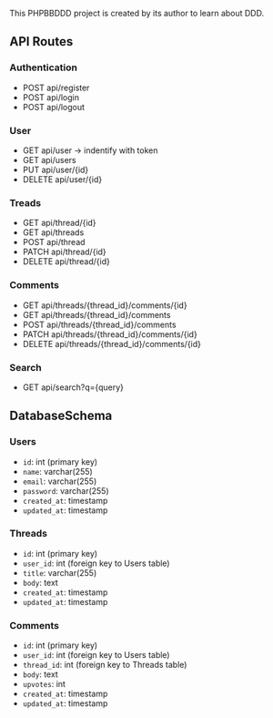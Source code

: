 This PHPBBDDD project is created by its author to learn about DDD.

## API Routes

### Authentication

- POST api/register
- POST api/login
- POST api/logout

### User

- GET api/user -> indentify with token
- GET api/users
- PUT api/user/{id}
- DELETE api/user/{id}

### Treads

- GET api/thread/{id}
- GET api/threads
- POST api/thread
- PATCH api/thread/{id}
- DELETE api/thread/{id}

### Comments

- GET api/threads/{thread_id}/comments/{id}
- GET api/threads/{thread_id}/comments
- POST api/threads/{thread_id}/comments
- PATCH api/threads/{thread_id}/comments/{id}
- DELETE api/threads/{thread_id}/comments/{id}

### Search

- GET api/search?q={query}


## DatabaseSchema

### Users

- `id`: int (primary key)
- `name`: varchar(255)
- `email`: varchar(255)
- `password`: varchar(255)
- `created_at`: timestamp
- `updated_at`: timestamp

### Threads

- `id`: int (primary key)
- `user_id`: int (foreign key to Users table)
- `title`: varchar(255)
- `body`: text
- `created_at`: timestamp
- `updated_at`: timestamp

### Comments

- `id`: int (primary key)
- `user_id`: int (foreign key to Users table)
- `thread_id`: int (foreign key to Threads table)
- `body`: text
- `upvotes`: int
- `created_at`: timestamp
- `updated_at`: timestamp
